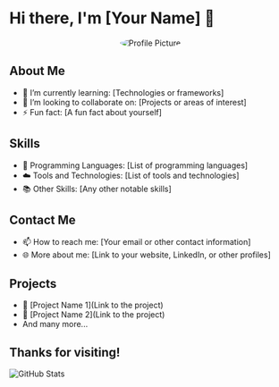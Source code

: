 # Hi there, I'm [Your Name] 👋

<div align="center">
  <img src="https://via.placeholder.com/150" alt="Profile Picture" style="border-radius: 50%;" />
</div>

## About Me

- 🌱 I’m currently learning: [Technologies or frameworks]
- 👯 I’m looking to collaborate on: [Projects or areas of interest]
- ⚡ Fun fact: [A fun fact about yourself]

## Skills

- 🚀 Programming Languages: [List of programming languages]
- ☁️ Tools and Technologies: [List of tools and technologies]
- 📚 Other Skills: [Any other notable skills]

## Contact Me

- 📫 How to reach me: [Your email or other contact information]
- 🌐 More about me: [Link to your website, LinkedIn, or other profiles]

## Projects

- 🔭 [Project Name 1](Link to the project)
- 🌟 [Project Name 2](Link to the project)
- And many more...

## Thanks for visiting!

![GitHub Stats](https://github-readme-stats.vercel.app/api?username=your-github-username&show_icons=true&theme=dracula)
